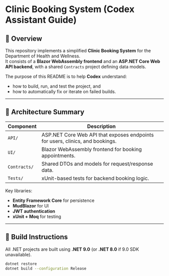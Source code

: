 # Clinic Booking System (Codex Assistant Guide)

## 🧭 Overview
This repository implements a simplified **Clinic Booking System** for the Department of Health and Wellness.  
It consists of a **Blazor WebAssembly frontend** and an **ASP.NET Core Web API backend**, with a shared `Contracts` project defining data models.

The purpose of this README is to help **Codex** understand:
- how to build, run, and test the project, and  
- how to automatically fix or iterate on failed builds.

---

## 🧩 Architecture Summary

| Component | Description |
|------------|-------------|
| `API/` | ASP.NET Core Web API that exposes endpoints for users, clinics, and bookings. |
| `UI/` | Blazor WebAssembly frontend for booking appointments. |
| `Contracts/` | Shared DTOs and models for request/response data. |
| `Tests/` | xUnit-based tests for backend booking logic. |

Key libraries:
- **Entity Framework Core** for persistence
- **MudBlazor** for UI
- **JWT authentication**
- **xUnit + Moq** for testing

---

## 🧱 Build Instructions

All .NET projects are built using **.NET 9.0** (or **.NET 8.0** if 9.0 SDK unavailable).

```bash
dotnet restore
dotnet build --configuration Release
